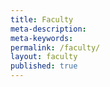 ```yaml
---
title: Faculty
meta-description:
meta-keywords:
permalink: /faculty/
layout: faculty
published: true
---
```

